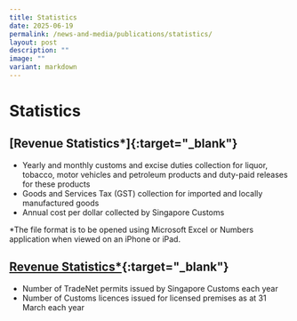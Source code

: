 ```yaml
---
title: Statistics
date: 2025-06-19
permalink: /news-and-media/publications/statistics/
layout: post
description: ""
image: ""
variant: markdown
---
```

# Statistics

## [Revenue Statistics*]{:target="_blank"} 

-   Yearly and monthly customs and excise duties collection for liquor, tobacco, motor vehicles and petroleum products and duty-paid releases for these products
-   Goods and Services Tax (GST) collection for imported and locally manufactured goods
-   Annual cost per dollar collected by Singapore Customs

*The file format is to be opened using Microsoft Excel or Numbers application when viewed on an iPhone or iPad.

## [Revenue Statistics*](files/news-and-media/TradeFacilitationStatsFY20FY24.pdf){:target="_blank"} 

-   Number of TradeNet permits issued by Singapore Customs each year
-   Number of Customs licences issued for licensed premises as at 31 March each year